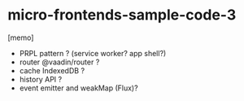 # micro-frontends-sample-code-3

[memo]
* PRPL pattern ? (service worker? app shell?)
* router @vaadin/router ?
* cache IndexedDB ?
* history API ?
* event emitter and weakMap (Flux)?
